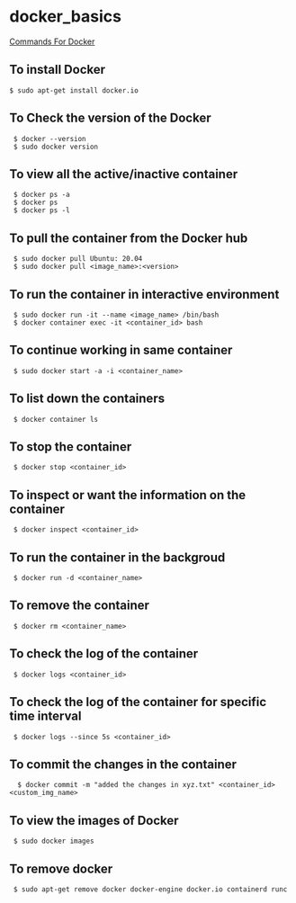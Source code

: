 # docker_basics
[Commands For Docker](https://blog.wemakedevs.org/getting-started-with-docker)

## To install Docker
  
    $ sudo apt-get install docker.io

## To Check the version of the Docker

     $ docker --version 
     $ sudo docker version

## To view all the active/inactive container

     $ docker ps -a 
     $ docker ps
     $ docker ps -l

## To pull the container from the Docker hub

     $ sudo docker pull Ubuntu: 20.04 
     $ sudo docker pull <image_name>:<version>

## To run the container in interactive environment

     $ sudo docker run -it --name <image_name> /bin/bash 
     $ docker container exec -it <container_id> bash

## To continue working in same container

     $ sudo docker start -a -i <container_name>

## To list down the containers

     $ docker container ls

## To stop the container

     $ docker stop <container_id>

## To inspect or want the information on the container

     $ docker inspect <container_id>

## To run the container in the backgroud

     $ docker run -d <container_name>

## To remove the container

     $ docker rm <container_name>

## To check the log of the container

     $ docker logs <container_id>

## To check the log of the container for specific time interval

     $ docker logs --since 5s <container_id>

## To commit the changes in the container

      $ docker commit -m "added the changes in xyz.txt" <container_id> <custom_img_name>

## To view the images of Docker

     $ sudo docker images

## To remove docker

     $ sudo apt-get remove docker docker-engine docker.io containerd runc
